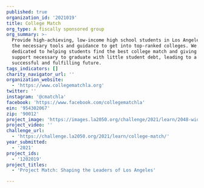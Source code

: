 ```yaml
---
published: true
organization_id: '2021019'
title: College Match
org_type: A fiscally sponsored group
org_summary: >-
  Provide high-achieving, low-income high school students in Los Angeles County
  the necessary tools and guidance to get into top-ranked colleges. We are
  dedicated to helping students find the best college match and giving them the
  support necessary to graduate with little student debt, leading to a
  successful and fulfilling future.
tags_indicators: []
charity_navigator_url: ''
organization_website:
  - 'https://www.collegematchla.org'
twitter: ''
instagram: '@cmatchla'
facebook: 'https://www.facebook.com/collegematchla'
ein: '954302067'
zip: '90012'
project_image: 'https://images.la2050.org/challenge/2021/learn/2048-wide/college-match.jpg'
project_video: ''
challenge_url:
  - 'https://challenge.la2050.org/2021/learn/college-match/'
year_submitted:
  - '2021'
project_ids:
  - '1202019'
project_titles:
  - 'Project Match: Shaping the Leaders of Los Angeles'

---
```

